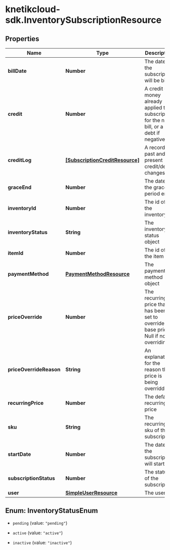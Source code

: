 # knetikcloud-sdk.InventorySubscriptionResource

## Properties
Name | Type | Description | Notes
------------ | ------------- | ------------- | -------------
**billDate** | **Number** | The date the subscription will be billed | [optional] 
**credit** | **Number** | A credit of money already applied to a subscription for the next bill, or a debt if negative | [optional] 
**creditLog** | [**[SubscriptionCreditResource]**](SubscriptionCreditResource.md) | A record of past and present credit/debt changes | [optional] 
**graceEnd** | **Number** | The date the grace period ends | [optional] 
**inventoryId** | **Number** | The id of the inventory | [optional] 
**inventoryStatus** | **String** | The inventory status object | [optional] 
**itemId** | **Number** | The id of the item | [optional] 
**paymentMethod** | [**PaymentMethodResource**](PaymentMethodResource.md) | The payment method object | [optional] 
**priceOverride** | **Number** | The recurring price that has been set to override the base price. Null if not overriding | [optional] 
**priceOverrideReason** | **String** | An explanation for the reason the price is being overridden | [optional] 
**recurringPrice** | **Number** | The default recurring price | [optional] 
**sku** | **String** | The recurring sku of the subscription | [optional] 
**startDate** | **Number** | The date the subscription will start | [optional] 
**subscriptionStatus** | **Number** | The status of the subscription | [optional] 
**user** | [**SimpleUserResource**](SimpleUserResource.md) | The user | [optional] 


<a name="InventoryStatusEnum"></a>
## Enum: InventoryStatusEnum


* `pending` (value: `"pending"`)

* `active` (value: `"active"`)

* `inactive` (value: `"inactive"`)




